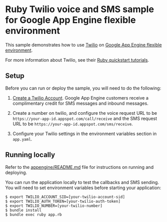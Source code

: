 # Ruby Twilio voice and SMS sample for Google App Engine flexible environment

This sample demonstrates how to use [Twilio](https://www.twilio.com) on
[Google App Engine flexible environment](https://cloud.google.com/appengine/docs/flexible/).

For more information about Twilio, see their [Ruby quickstart tutorials](https://www.twilio.com/docs/quickstart/ruby).

## Setup

Before you can run or deploy the sample, you will need to do the following:

1. [Create a Twilio Account](http://ahoy.twilio.com/googlecloudplatform). Google App Engine
customers receive a complimentary credit for SMS messages and inbound messages.

2. Create a number on twilio, and configure the voice request URL to be ``https://your-app-id.appspot.com/call/receive``
and the SMS request URL to be ``https://your-app-id.appspot.com/sms/receive``.

3. Configure your Twilio settings in the environment variables section in ``app.yaml``.

## Running locally

Refer to the [appengine/README.md](../README.md) file for instructions on
running and deploying.

You can run the application locally to test the callbacks and SMS sending. You
will need to set environment variables before starting your application:

    $ export TWILIO_ACCOUNT_SID=[your-twilio-account-sid]
    $ export TWILIO_AUTH_TOKEN=[your-twilio-auth-token]
    $ export TWILIO_NUMBER=[your-twilio-number]
    $ bundle install
    $ bundle exec ruby app.rb
